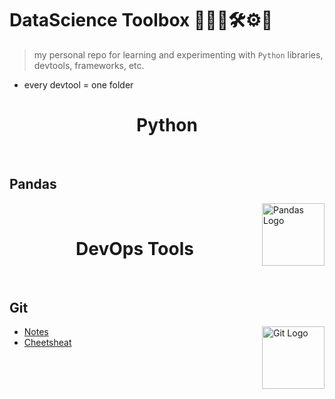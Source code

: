 # DataScience Toolbox 👩🏾‍💻🛠⚙️🧰  
>my personal repo for learning and experimenting with `Python` libraries, devtools, frameworks, etc.

- every devtool = one folder 

<h1 align="center">Python</h1>
<br>

## Pandas 
<img align="right" src="https://user-images.githubusercontent.com/7769683/220074028-244d92a6-2253-466a-afac-0a97fc98a74e.png" height="100" alt="Pandas Logo"> 

<br>
<h1 align="center">DevOps Tools</h1>
<br>

## Git 

<img align="right" src="https://user-images.githubusercontent.com/7769683/220226375-7fd39de9-fcbd-451c-be8b-f26a1d660227.png" height="100" alt="Git Logo"> 

- [Notes](Git/README.md)
- [Cheetsheat](Git/cheatsheet/README.md)

<br>

